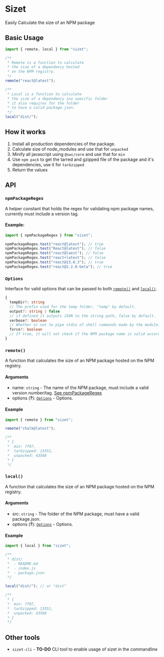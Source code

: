 # Sizet

Easily Calculate the size of an NPM package

## Basic Usage

```js
import { remote, local } from "sizet";

/**
 * Remote is a function to calculate
 * the size of a dependency hosted
 * on the NPM registry.
 */
remote("react@latest");

/**
 * Local is a function to calculate
 * the size of a dependency ina specific folder
 * it also requires for the folder
 * to have a valid package.json.
 */
local("dist/");
```

## How it works

1. Install all production dependencies of the package.
2. Calculate size of node_modules and use that for `unpacked`
3. Minify all javascript using `@swc/core` and use that for `min`
4. Use `npm pack` to get the tarred and gzipped file of the package and it's dependencies, use it for `tarGzipped`
5. Return the values

## API

### `npmPackageRegex`

A helper constant that holds the regex for validating npm package names, currently must include a version tag.

#### Example:

```js
import { npmPackageRegex } from "sizet";

npmPackageRegex.test("react@latest"); // true
npmPackageRegex.test("React@latest"); // false
npmPackageRegex.test("react@laest"); // false
npmPackageRegex.test("react+latest"); // false
npmPackageRegex.test("react@13.0.3"); // true
npmPackageRegex.test("react@2.2.0-beta"); // true
```

### `Options`

Interface for valid options that can be passed to both [`remote()`](#remote) and [`local()`](#local).

```ts
{
  tempDir?: string
  // The prefix used for the temp folder, "temp" by default.
  output?: string | false
  // if defined it outputs JSON to the string path, false by default.
  verbose?: boolean
  // Whether or not to pipe stdio of shell commands made by the module, false by default.
  force?: boolean
  // If true, it will not check if the NPM package name is valid according to the regex.
}
```

### `remote()`

A function that calculates the size of an NPM package hosted on the NPM registry.

#### Arguments

- name: `string` - The name of the NPM package, must include a valid version number/tag. [See npmPackageRegex](#npmpackageregex)
- options (**?**): [`Options`](#options) - Options.

#### Example

```js
import { remote } from "sizet";

remote("chalk@latest");

/**
 * {
 *  min: 7707,
 *  tarGzipped: 13351,
 *  unpacked: 43568
 * }
 */
```

### `local()`

A function that calculates the size of an NPM package hosted on the NPM registry.

#### Arguments

- src: `string` - The folder of the NPM package, must have a valid package.json.
- options (**?**): [`Options`](#options) - Options.

#### Example

```js
import { local } from "sizet";

/**
 * dist/
 *  - README.md
 *  - index.js
 *  - package.json
 */

local("dist/"); // or "dist"

/**
 * {
 *  min: 7707,
 *  tarGzipped: 13351,
 *  unpacked: 43568
 * }
 */
```

## Other tools

- `sizet-cli` - **TO-DO** CLI tool to enable usage of sizet in the commandline
